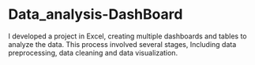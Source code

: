 # Data_analysis-DashBoard
I developed a project in Excel, creating multiple dashboards and tables to analyze the data. This process involved several stages, Including data preprocessing, data cleaning and data visualization.
